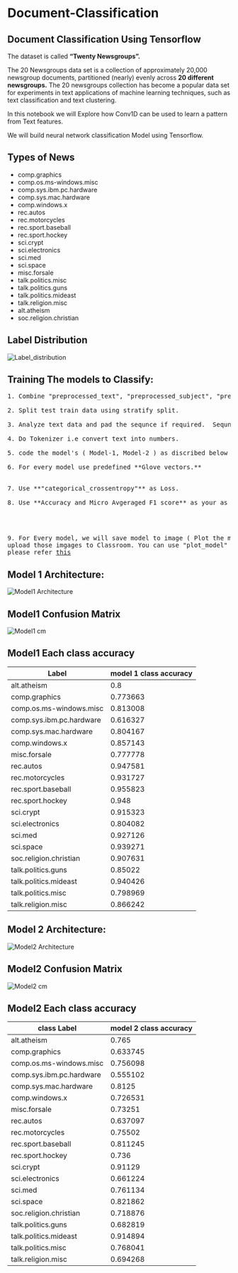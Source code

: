 # Document-Classification
## Document Classification Using Tensorflow


The dataset is called **“Twenty Newsgroups”.**

The 20 Newsgroups data set is a collection of approximately 20,000 newsgroup documents, partitioned (nearly) evenly across **20 different newsgroups.** The 20 newsgroups collection has become a popular data set for experiments in text applications of machine learning techniques, such as text classification and text clustering.

In this notebook we will Explore how Conv1D can be used to learn a pattern from Text features.

We will build neural network classification Model using Tensorflow.

## Types of News
* comp.graphics
*   comp.os.ms-windows.misc
*   comp.sys.ibm.pc.hardware
*   comp.sys.mac.hardware
*   comp.windows.x	
*   rec.autos
*   rec.motorcycles
*   rec.sport.baseball
*   rec.sport.hockey	
*   sci.crypt
*   sci.electronics
*   sci.med
*   sci.space
*   misc.forsale	
*   talk.politics.misc
*   talk.politics.guns
*   talk.politics.mideast	
*   talk.religion.misc
*   alt.atheism
*   soc.religion.christian

## Label Distribution
![Label_distribution](Model_output/label_dist.png)

## Training The models to Classify: 

<pre>
1. Combine "preprocessed_text", "preprocessed_subject", "preprocessed_emails" into one column. use that column to model. 

2. Split test train data using stratify split.

3. Analyze text data and pad the sequnce if required.  Sequnce length is not restricted, We will play with this hyper parameter.

4. Do Tokenizer i.e convert text into numbers.

5. code the model's ( Model-1, Model-2 ) as discribed below  and try to optimize that models.  

6. For every model use predefined **Glove vectors.**


7. Use **"categorical_crossentropy"** as Loss. 

8. Use **Accuracy and Micro Avgeraged F1 score** as your as Key metrics to evaluate your model. 

 


9. For Every model, we will save model to image ( Plot the model) with shapes and inlcude those images in the notebook markdown cell, 
upload those imgages to Classroom. You can use "plot_model" 
please refer <a href='https://www.tensorflow.org/api_docs/python/tf/keras/utils/plot_model'>this</a> 
</pre>

## Model 1 Architecture:

![Model1 Architecture](Model_output/Model1_document_classification.png)

## Model1 Confusion Matrix

![Model1 cm](Model_output/model_1_confusion_matrix.png)

## Model1 Each class accuracy

| Label                    | model 1 class accuracy |
| ------------------------ | ---------------------- |
| alt.atheism              | 0.8                    |
| comp.graphics            | 0.773663               |
| comp.os.ms-windows.misc  | 0.813008               |
| comp.sys.ibm.pc.hardware | 0.616327               |
| comp.sys.mac.hardware    | 0.804167               |
| comp.windows.x           | 0.857143               |
| misc.forsale             | 0.777778               |
| rec.autos                | 0.947581               |
| rec.motorcycles          | 0.931727               |
| rec.sport.baseball       | 0.955823               |
| rec.sport.hockey         | 0.948                  |
| sci.crypt                | 0.915323               |
| sci.electronics          | 0.804082               |
| sci.med                  | 0.927126               |
| sci.space                | 0.939271               |
| soc.religion.christian   | 0.907631               |
| talk.politics.guns       | 0.85022                |
| talk.politics.mideast    | 0.940426               |
| talk.politics.misc       | 0.798969               |
| talk.religion.misc       | 0.866242               |


## Model 2 Architecture:

![Model2 Architecture](Model_output/Model2_document_classification.png)

## Model2 Confusion Matrix

![Model2 cm](Model_output/model_2_confusion_matrix.png)

## Model2 Each class accuracy
| class Label              | model 2 class accuracy |
| ------------------------ | ---------------------- |
| alt.atheism              | 0.765                  |
| comp.graphics            | 0.633745               |
| comp.os.ms-windows.misc  | 0.756098               |
| comp.sys.ibm.pc.hardware | 0.555102               |
| comp.sys.mac.hardware    | 0.8125                 |
| comp.windows.x           | 0.726531               |
| misc.forsale             | 0.73251                |
| rec.autos                | 0.637097               |
| rec.motorcycles          | 0.75502                |
| rec.sport.baseball       | 0.811245               |
| rec.sport.hockey         | 0.736                  |
| sci.crypt                | 0.91129                |
| sci.electronics          | 0.661224               |
| sci.med                  | 0.761134               |
| sci.space                | 0.821862               |
| soc.religion.christian   | 0.718876               |
| talk.politics.guns       | 0.682819               |
| talk.politics.mideast    | 0.914894               |
| talk.politics.misc       | 0.768041               |
| talk.religion.misc       | 0.694268               |



